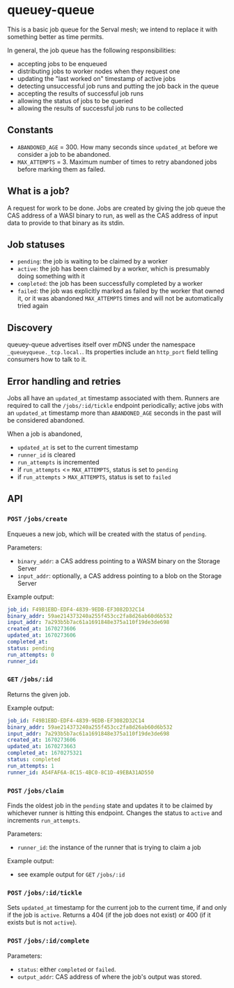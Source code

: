 # queuey-queue

This is a basic job queue for the Serval mesh; we intend to replace it with something better as time
permits.

In general, the job queue has the following responsibilities:

- accepting jobs to be enqueued
- distributing jobs to worker nodes when they request one
- updating the "last worked on" timestamp of active jobs
- detecting unsuccessful job runs and putting the job back in the queue
- accepting the results of successful job runs
- allowing the status of jobs to be queried
- allowing the results of successful job runs to be collected

## Constants

- `ABANDONED_AGE` = 300. How many seconds since `updated_at` before we consider a job to be abandoned.
- `MAX_ATTEMPTS` = 3. Maximum number of times to retry abandoned jobs before marking them as failed.

## What is a job?

A request for work to be done. Jobs are created by giving the job queue the CAS address of a WASI
binary to run, as well as the CAS address of input data to provide to that binary as its stdin.

## Job statuses

- `pending`: the job is waiting to be claimed by a worker
- `active`: the job has been claimed by a worker, which is presumably doing something with it
- `completed`: the job has been successfully completed by a worker
- `failed`: the job was explicitly marked as failed by the worker that owned it, or it was abandoned
  `MAX_ATTEMPTS` times and will not be automatically tried again

## Discovery

queuey-queue advertises itself over mDNS under the namespace `_queueyqueue._tcp.local.`. Its
properties include an `http_port` field telling consumers how to talk to it.

## Error handling and retries

Jobs all have an `updated_at` timestamp associated with them. Runners are required to call the
`/jobs/:id/tickle` endpoint periodically; active jobs with an `updated_at` timestamp more than
`ABANDONED_AGE` seconds in the past will be considered abandoned.

When a job is abandoned,

- `updated_at` is set to the current timestamp
- `runner_id` is cleared
- `run_attempts` is incremented
- if `run_attempts` <= `MAX_ATTEMPTS`, status is set to `pending`
- if `run_attempts` > `MAX_ATTEMPTS`, status is set to `failed`

## API

### `POST` `/jobs/create`

Enqueues a new job, which will be created with the status of `pending`.

Parameters:

- `binary_addr`: a CAS address pointing to a WASM binary on the Storage Server
- `input_addr`: optionally, a CAS address pointing to a blob on the Storage Server

Example output:

```yaml
job_id: F49B1EBD-EDF4-4839-9EDB-EF3082D32C14
binary_addr: 59ae214373240a255f453cc2fa8d26ab60d6b532
input_addr: 7a293b5b7ac61a1691848e375a110f19de3de698
created_at: 1670273606
updated_at: 1670273606
completed_at:
status: pending
run_attempts: 0
runner_id:
```

### `GET` `/jobs/:id`

Returns the given job.

Example output:

```yaml
job_id: F49B1EBD-EDF4-4839-9EDB-EF3082D32C14
binary_addr: 59ae214373240a255f453cc2fa8d26ab60d6b532
input_addr: 7a293b5b7ac61a1691848e375a110f19de3de698
created_at: 1670273606
updated_at: 1670273663
completed_at: 1670275321
status: completed
run_attempts: 1
runner_id: A54FAF6A-8C15-4BC0-8C1D-49EBA31AD550
```

### `POST` `/jobs/claim`

Finds the oldest job in the `pending` state and updates it to be claimed by whichever runner is
hitting this endpoint. Changes the status to `active` and increments `run_attempts`.

Parameters:

- `runner_id`: the instance of the runner that is trying to claim a job

Example output:

- see example output for `GET` `/jobs/:id`

### `POST` `/jobs/:id/tickle`

Sets `updated_at` timestamp for the current job to the current time, if and only if the job is `active`. Returns
a 404 (if the job does not exist) or 400 (if it exists but is not `active`).

### `POST` `/jobs/:id/complete`

Parameters:

- `status`: either `completed` or `failed`.
- `output_addr`: CAS address of where the job's output was stored.
